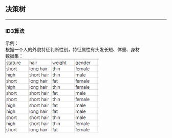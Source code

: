
## 决策树
*** 
### ID3算法
示例： <br>
根据一个人的外貌特征判断性别，特征属性有头发长短、体重、身材 <br>
数据集： <br>
![DataSet](DataSet.png) <br>

